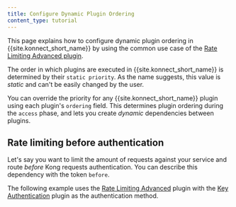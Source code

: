 ```yaml
---
title: Configure Dynamic Plugin Ordering
content_type: tutorial
---
```


This page explains how to configure dynamic plugin ordering in {{site.konnect_short_name}} by using the common use case of the [Rate Limiting Advanced plugin](/hub/kong-inc/rate-limiting-advanced/).

The order in which plugins are executed in {{site.konnect_short_name}} is determined by their
`static priority`. As the name suggests, this value is _static_ and can't be easily changed by the user.

You can override the priority for any {{site.konnect_short_name}} plugin using each plugin's
`ordering` field. This determines plugin ordering during the `access` phase,
and lets you create _dynamic_ dependencies between plugins.

## Rate limiting before authentication

Let's say you want to limit the amount of requests against your service and route
*before* Kong requests authentication. You can describe this dependency with the
token `before`.

The following example uses the [Rate Limiting Advanced](/hub/kong-inc/rate-limiting-advanced)
plugin with the [Key Authentication](/hub/kong-inc/key-auth) plugin as the
authentication method.